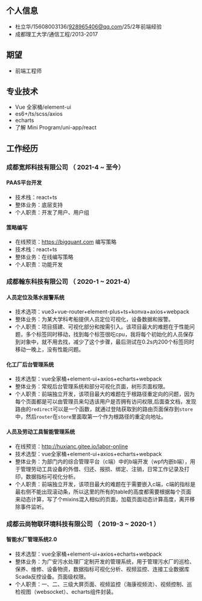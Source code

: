 
## 个人信息
- 杜立华/15608003136/928965406@qq.com/25/2年前端经验
- 成都理工大学/通信工程/2013-2017
## 期望
- 前端工程师
## 专业技术
- Vue 全家桶/element-ui
- es6+/ts/scss/axios
- echarts
- 了解 Mini Program/uni-app/react
## 工作经历
### 成都宽邦科技有限公司 （ 2021-4 ~ 至今）
#### PAAS平台开发
- 技术栈：react+ts
- 整体业务：底层支持
- 个人职责：开发了用户、用户组

#### 策略编写
- 在线预览：https://bigquant.com  编写策略
- 技术栈：react+ts
- 整体业务：在线编写策略
- 个人职责：功能开发
### 成都翰东科技有限公司 （ 2020-1 ~ 2021-4）

#### 人员定位及落水报警系统
- 技术选项：vue3+vue-router+element-plus+ts+konva+axios+webpack
- 整体业务：为某大学科考船提供人员定位可视化，设备数据和报警。
- 个人职责：项目搭建、可视化部分和按需引入。该项目最大的难题在于性能问题，多个标签同时移动，找到每个标签很吃cpu，我将每个初始化的人员保存到对象中，就不用去找，减少了这个步骤，最后测试在0.2s内200个标签同时移动一晚上，没有性能问题。
#### 化工厂后台管理系统
- 技术选型：vue全家桶+element-ui+axios+echarts+webpack
- 整体业务：常规后台管理系统和部分可视化页面，树形页面权限。
- 个人职责：前端独立开发，该项目最大的难题在于根路径重定向的问题，因为每个页面都是可以由管理员来勾选该用户是否拥有访问权限,后面查文档，发现路由的`redirect`可以是一个函数，就通过登陆获取到的路由页面保存到`store`中，然后`router`在`store`里面取第一个作为根路径的重定向地址。
#### 人员及劳动工具智能管理系统
- 在线预览：http://huxianc.gitee.io/labor-online
- 技术选型：vue全家桶+element-ui+axios+echarts+webpack
- 整体业务：为部门内的综合管理平台（c端）中的b端开发（wpf内嵌b端），用于管理劳动工具设备的外借、归还、报损、绑定、注销，日常工作记录及打印，数据指标可视化分析。
- 个人职责：前端独立开发，该项目最大的难题在于需要嵌入c端，c端的指标是最右侧不能出现滚动条，所以这里的所有的table的高度都需要根据每个页面来动态计算，写了个mixins混入相似的页面，加载页面动态计算高度，离开移除事件监听。

### 成都云尚物联环境科技有限公司 （ 2019-3 ~ 2020-1 ）
####  智能水厂管理系统2.0
- 技术选型：vue全家桶+element-ui+axios+echarts+webpack
- 整体业务：为广安污水处理厂定制开发的管理系统，用于管理污水厂的巡检、保养、维修、设备物资，数据指标可视化分析、视频监控、连接工业数据库Scada反控设备。页面级权限。
- 个人职责：一、二、三级大屏页面、视频监控（海康视频流）、视频控制、巡检视图（websocket）、echarts组件封装。
  

  
  
